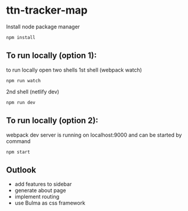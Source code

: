 # ttn-tracker-map

Install node package manager
```
npm install
```

## To run locally (option 1):
to run locally open two shells
1st shell (webpack watch)
```
npm run watch
```
2nd shell (netlify dev)
```
npm run dev
```
## To run locally (option 2):
webpack dev server is running on localhost:9000 and can be started by command
```
npm start
```

## Outlook
- add features to sidebar
- generate about page
- implement routing
- use Bulma as css framework
